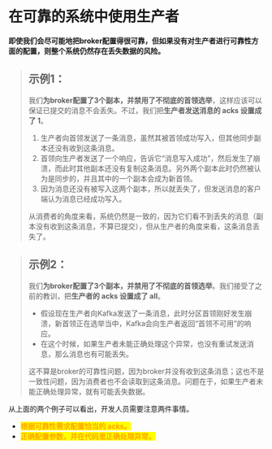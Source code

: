 # 在可靠的系统中使用生产者

**即使我们会尽可能地把broker配置得很可靠，但如果没有对生产者进行可靠性方面的配置，则整个系统仍然存在丢失数据的风险。**

> ## 示例1：
>
> 我们**为broker配置了3个副本，并禁用了不彻底的首领选举**，这样应该可以保证已提交的消息不会丢失。不过，我们把**生产者发送消息的 acks 设置成了 1**。
>
> 1. 生产者向首领发送了一条消息，虽然其被首领成功写入，但其他同步副本还没有收到这条消息。
> 2. 首领向生产者发送了一个响应，告诉它“消息写入成功”，然后发生了崩溃，而此时其他副本还没有复制这条消息。另外两个副本此时仍然被认为是同步的，并且其中的一个副本会成为新首领。
> 3. 因为消息还没有被写入这两个副本，所以就丢失了，但发送消息的客户端认为消息已经成功写入。
>
> 从消费者的角度来看，系统仍然是一致的，因为它们看不到丢失的消息（副本没有收到这条消息，不算已提交），但从生产者的角度来看，这条消息丢失了。

> ## 示例2：
>
> 我们**为broker配置了3个副本，并禁用了不彻底的首领选举**。我们接受了之前的教训，把**生产者的 acks 设置成了 all**。
>
> * 假设现在生产者向Kafka发送了一条消息，此时分区首领刚好发生崩溃，新首领正在选举当中，Kafka会向生产者返回“首领不可用”的响应。
> * 在这个时候，如果生产者未能正确处理这个异常，也没有重试发送消息，那么消息也有可能丢失。
>
> 这不算是broker的可靠性问题，因为broker并没有收到这条消息；这也不是一致性问题，因为消费者也不会读取到这条消息。问题在于，如果生产者未能正确处理异常，就有可能丢失数据。

从上面的两个例子可以看出，开发人员需要注意两件事情。

* <mark style="color:orange;">**根据可靠性需求配置恰当的 acks。**</mark>
* <mark style="color:orange;">**正确配置参数，并在代码里正确处理异常。**</mark>

